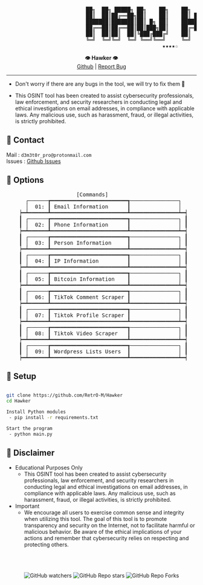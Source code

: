  <pre>
                         ██╗  ██╗ █████╗ ██╗    ██╗    ██╗  ██╗███████╗██████╗ 
                         ██║  ██║██╔══██╗██║    ██║    ██║ ██╔╝██╔════╝██╔══██╗
                         ███████║███████║██║ █╗ ██║    █████╔╝ █████╗  ██████╔╝
                         ██╔══██║██╔══██║██║███╗██║    ██╔═██╗ ██╔══╝  ██╔══██╗
                         ██║  ██║██║  ██║╚███╔███╔╝    ██║  ██╗███████╗██║  ██║
                         ╚═╝  ╚═╝╚═╝  ╚═╝ ╚══╝╚══╝     ╚═╝  ╚═╝╚══════╝╚═╝  ╚═╝
                                                 ★★★★☆
</pre>

<p align='center'>
  <b>👁 Hawker 👁</b><br>  
  <a href="https://github.com/RetrO-M">Github</a> |
  <a href="https://github.com/RetrO-M/Hawker/issues">Report Bug</a>
</p>

-----------------

- Don't worry if there are any bugs in the tool, we will try to fix them 🔧

- This OSINT tool has been created to assist cybersecurity professionals, law enforcement, and security researchers in conducting legal and ethical investigations on email addresses, in compliance with applicable laws. Any malicious use, such as harassment, fraud, or illegal activities, is strictly prohibited.

## 📝 Contact
Mail : `d3m3t0r_pro@protonmail.com`
<br>
Issues : [Github Issues](https://github.com/RetrO-M/Hawker/issues)

## 🦺 Options
<pre>
                      [Commands]
      ┌──────┲━━━━━━━━━━━━━━━━━━━━━━━━┱───────────────┐
      │  01: ┃ Email Information      ┃               │
    ┝━┷━━━━━━┻━━━━━━━━━━━━━━━━━━━━━━━━┻━━━━━━━━━━━━━━━┷━┥
    ┃ ┌──────┲━━━━━━━━━━━━━━━━━━━━━━━━┱───────────────┐ ┃
    ┃ │  02: ┃ Phone Information      ┃               │ ┃
    ┝━┷━━━━━━┻━━━━━━━━━━━━━━━━━━━━━━━━┻━━━━━━━━━━━━━━━┷━┥
    ┃ ┌──────┲━━━━━━━━━━━━━━━━━━━━━━━━┱───────────────┐ ┃
    ┃ │  03: ┃ Person Information     ┃               │ ┃
    ┝━┷━━━━━━┻━━━━━━━━━━━━━━━━━━━━━━━━┻━━━━━━━━━━━━━━━┷━┥
    ┃ ┌──────┲━━━━━━━━━━━━━━━━━━━━━━━━┱───────────────┐ ┃
    ┃ │  04: ┃ IP Information         ┃               │ ┃
    ┝━┷━━━━━━┻━━━━━━━━━━━━━━━━━━━━━━━━┻━━━━━━━━━━━━━━━┷━┥
    ┃ ┌──────┲━━━━━━━━━━━━━━━━━━━━━━━━┱───────────────┐ ┃
    ┃ │  05: ┃ Bitcoin Information    ┃               │ ┃
    ┝━┷━━━━━━┻━━━━━━━━━━━━━━━━━━━━━━━━┻━━━━━━━━━━━━━━━┷━┥
    ┃ ┌──────┲━━━━━━━━━━━━━━━━━━━━━━━━┱───────────────┐ ┃
    ┃ │  06: ┃ TikTok Comment Scraper ┃               │ ┃
    ┝━┷━━━━━━┻━━━━━━━━━━━━━━━━━━━━━━━━┻━━━━━━━━━━━━━━━┷━┥
    ┃ ┌──────┲━━━━━━━━━━━━━━━━━━━━━━━━┱───────────────┐ ┃
    ┃ │  07: ┃ Tiktok Profile Scraper ┃               │ ┃
    ┝━┷━━━━━━┻━━━━━━━━━━━━━━━━━━━━━━━━┻━━━━━━━━━━━━━━━┷━┥
    ┃ ┌──────┲━━━━━━━━━━━━━━━━━━━━━━━━┱───────────────┐ ┃
    ┃ │  08: ┃ Tiktok Video Scraper   ┃               │ ┃
    ┝━┷━━━━━━┻━━━━━━━━━━━━━━━━━━━━━━━━┻━━━━━━━━━━━━━━━┷━┥
    ┃ ┌──────┲━━━━━━━━━━━━━━━━━━━━━━━━┱───────────────┐ ┃
    ┃ │  09: ┃ Wordpress Lists Users  ┃               │ ┃
    ┝━┷━━━━━━┻━━━━━━━━━━━━━━━━━━━━━━━━┻━━━━━━━━━━━━━━━┷━┥</pre>

## 🔧 Setup
```sh

git clone https://github.com/RetrO-M/Hawker
cd Hawker

Install Python modules 
 - pip install -r requirements.txt

Start the program
 - python main.py
```


## 📜 Disclaimer

- Educational Purposes Only
	- This OSINT tool has been created to assist cybersecurity professionals, law enforcement, and security researchers in conducting legal and ethical investigations on email addresses, in compliance with applicable laws. Any malicious use, such as harassment, fraud, or illegal activities, is strictly prohibited.
- Important
    - We encourage all users to exercise common sense and integrity when utilizing this tool. The goal of this tool is to promote transparency and security on the Internet, not to facilitate harmful or malicious behavior. Be aware of the ethical implications of your actions and remember that cybersecurity relies on respecting and protecting others.

<p align="center">
  <br><br><br>
    <img alt="GitHub watchers" src="https://img.shields.io/github/watchers/RetrO-M/Hawker?style=social">
    <img alt="GitHub Repo stars" src="https://img.shields.io/github/stars/RetrO-M/Hawker?style=social">  
    <img alt="GitHub Repo Forks" src="https://img.shields.io/github/forks/RetrO-M/Hawker?style=social">  
</p>
